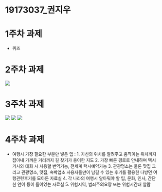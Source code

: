 # 19173037_권지우

# 1주차 과제
- 퀴즈
# 2주차 과제
<img width="" height="" src="./19173037_jiwoo.png"></img>
# 3주차 과제
<img width="" height="" src="./1.PNG"></img>
<img width="" height="" src="./2.PNG"></img>
<img width="" height="" src="./3.PNG"></img>
# 4주차 과제
- 여행시 가장 필요한 부분만 넣은 앱
: 1. 자신의 위치를 알려주고 움직이는 위치까지 잡아내 가까운 거리까지 길 찾기가 용이한 지도
  2. 가장 빠른 경로로 안내하며 택시기사와 대화 시 사용할 번역기능, 전세계 택시예약가능 
  3. 관광명소는 물론 맛집 그리고 관광명소, 맛집, 숙박업소 사용자들만이 남길 수 있는 후기를 활용한 다방면 여행관련후기를 모아둔 자료실
  4. 각 나라의 여행시 알아둬야 할 팁, 문화, 인사, 간단한 언어 등이 들어있는 자료실 
  5. 위험지역, 범죄주의요망 또는 위험시간대 알람
